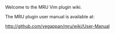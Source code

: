 Welcome to the MRU Vim plugin wiki.

The MRU plugin user manual is available at:

http://github.com/yegappan/mru/wiki/User-Manual

